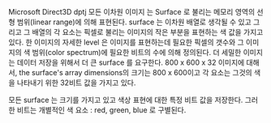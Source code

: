 Microsoft Direct3D dptj  모든 이차원 이미지 는 Surface 로 불리는 메모리 영역의 선형 범위(linear range)에 의해 표현된다. surface 는 이차원 배열로 생각될 수 있고 그리고 그 배열의 각 요소는 픽셀로 불리는 이미지의 작은 부분을 표현하는 색 값을 가지고 있다. 한 이미지의 자세한 level 은 이미지를 표현하는데 필요한 픽셀의 갯수와 그 이미지의 색 범위(color spectrum)에 필요한 비트의 수에 의해 정의된다. 더 세밀한 이미지는 데이터 저장을 위해서  더 큰 surface 를 요구한다. 800 x 600 x 32 이미지에 대해서, the surface's array dimensions의 크기는 800 x 600이고 각 요소는 그것의 색을 나타내기 위한 32비트 값을 가지고 있다.

모든 surface 는 크기를 가지고 있고 색상 표현에 대한 특정 비트 값을 저장한다. 그러한 비트는 개별적인 색 요소 : red, green, blue 로 구별된다.